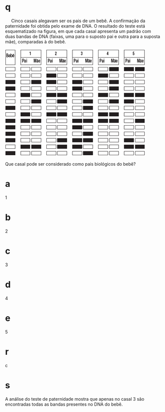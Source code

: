 # q
     Cinco casais alegavam ser os pais de um bebê. A confirmação da paternidade foi obtida pelo exame de DNA. O resultado do teste está esquematizado na figura, em que cada casal apresenta um padrão com duas bandas de DNA (faixas, uma para o suposto pai e outra para a suposta mãe), comparadas à do bebê.

![](c77e97d8-28ed-5a87-547b-e3f708c28c4b.png)

Que casal pode ser considerado como pais biológicos do bebê?

# a
1

# b
2

# c
3

# d
4

# e
5

# r
c

# s
A análise do teste de paternidade mostra que apenas no casal 3 são encontradas todas as bandas presentes no DNA do bebê.
